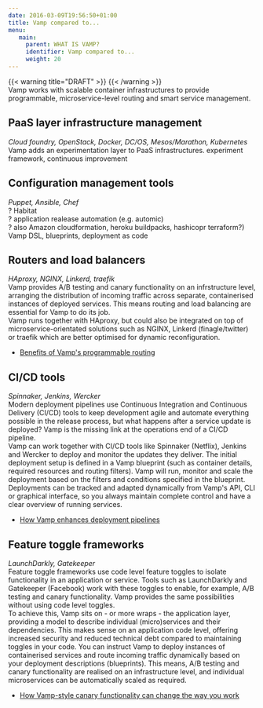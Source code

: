 ```yaml
---
date: 2016-03-09T19:56:50+01:00
title: Vamp compared to...
menu:
   main:
     parent: WHAT IS VAMP?
     identifier: Vamp compared to...
     weight: 20 
---
```


{{< warning title="DRAFT" >}}
{{< /warning >}}  
Vamp works with scalable container infrastructures to provide programmable, microservice-level routing and smart service management.   

## PaaS layer infrastructure management  
_Cloud foundry, OpenStack, Docker, DC/OS, Mesos/Marathon, Kubernetes_  
Vamp adds an experimentation layer to PaaS infrastructures.
experiment framework, continuous improvement

## Configuration management tools
_Puppet, Ansible, Chef_  
? Habitat    
? application realease automation (e.g. automic)  
? also Amazon cloudformation, heroku buildpacks, hashicopr terraform?)  
Vamp DSL, blueprints, deployment as code

## Routers and load balancers
_HAproxy, NGINX, Linkerd, traefik_  
Vamp provides A/B testing and canary functionality on an infrstructure level, arranging the distribution of incoming traffic across separate, containerised instances of deployed services. This means routing and load balancing are essential for Vamp to do its job.     
Vamp runs together with HAproxy, but could also be integrated on top of microservice-orientated solutions such as NGINX, Linkerd (finagle/twitter) or traefik which are better optimised for dynamic reconfiguration.

* [Benefits of Vamp's programmable routing](/what/usecases/)  

## CI/CD tools
_Spinnaker, Jenkins, Wercker_  
Modern deployment pipelines use Continuous Integration and Continuous Delivery (CI/CD) tools to keep development agile and automate everything possible in the release process, but what happens after a service update is deployed? Vamp is the missing link at the operations end of a CI/CD pipeline.  
Vamp can work together with CI/CD tools like Spinnaker (Netflix), Jenkins and Wercker to deploy and monitor the updates they deliver. The initial deployment setup is defined in a Vamp blueprint (such as container details, required resources and routing filters). Vamp will run, monitor and scale the deployment based on the filters and conditions specified in the blueprint. 
Deployments can be tracked and adapted dynamically from Vamp's API, CLI or graphical interface, so you always maintain complete control and have a clear overview of running services.

* [How Vamp enhances deployment pipelines](/what/usecases/)  

## Feature toggle frameworks
_LaunchDarkly, Gatekeeper_  
Feature toggle frameworks use code level feature toggles to isolate functionality in an application or service. Tools such as LaunchDarkly and Gatekeeper (Facebook) work with these toggles to enable, for example, A/B testing and canary functionality. Vamp provides the same possibilities without using code level toggles.   
To achieve this, Vamp sits on - or more wraps - the application layer, providing a model to describe individual (micro)services and their dependencies. This makes sense on an application code level, offering increased security and reduced technical debt compared to maintaining toggles in your code. You can instruct Vamp to deploy instances of containerised services and route incoming traffic dynamically based on your deployment descriptions (blueprints). This means, A/B testing and canary functionality are realised on an infrastructure level, and individual microservices can be automatically scaled as required.  

* [How Vamp-style canary functionality can change the way you work](/what/usecases/)  
